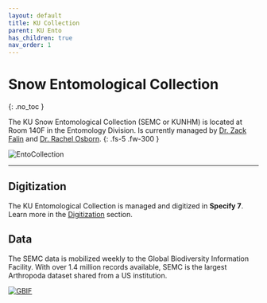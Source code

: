 ```yaml
---
layout: default
title: KU Collection
parent: KU Ento
has_children: true
nav_order: 1
---
```



# Snow Entomological Collection
{: .no_toc }

The KU Snow Entomological Collection (SEMC or KUNHM) is located at Room 140F in the Entomology Division. Is currently managed by [Dr. Zack Falin](https://biodiversity.ku.edu/people/zack-falin) and [Dr. Rachel Osborn](https://biodiversity.ku.edu/people/rachel-osborn![EntoCollection](https://github.com/user-attachments/assets/7468d595-31b5-4473-a6de-80d4866157a0)
).
{: .fs-5 .fw-300 }

![EntoCollection](https://github.com/user-attachments/assets/bcba756c-5b88-4369-855c-5c1cfde5a0fe)

---

## Digitization

The KU Entomological Collection is managed and digitized in **Specify 7**. Learn more in the [Digitization](https://kuentodocs.github.io/franzlab/workflows/digitization/) section.


## Data

The SEMC data is mobilized weekly to the Global Biodiversity Information Facility. With over 1.4 million records available, SEMC is the largest Arthropoda dataset shared from a US institution.

[![GBIF](https://github.com/user-attachments/assets/e62151b0-28ae-42f9-9612-faf42349c6a5)](https://www.gbif.org/dataset/aae308f4-9f9c-4cdd-b4ef-c026f48be551)
